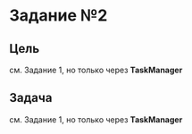 # Задание №2

## Цель

см. Задание 1, но только через **TaskManager**

## Задача

см. Задание 1, но только через **TaskManager**
